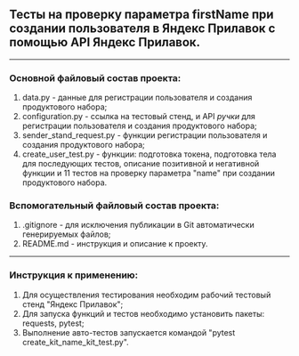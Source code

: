 ## Тесты на проверку параметра firstName при создании пользователя в Яндекс Прилавок с помощью API Яндекс Прилавок.
____
### **Основной файловый состав проекта:**
1) data.py - данные для регистрации пользователя и создания продуктового набора;
2) configuration.py - ссылка на тестовый стенд, и API *ручки* для регистрации пользователя и создания продуктового набора;
3) sender_stand_request.py - функции регистрации пользователя и создания продуктового набора;
4) create_user_test.py - функции: подготовка токена, подготовка тела  для последующих тестов, описание позитивной и негативной функции и 11 тестов на проверку параметра "name" при создании продуктового набора.
### **Вспомогательный файловый состав проекта:**
1) .gitignore - для исключения публикации в Git автоматически генерируемых файлов;
2) README.md - инструкция и описание к проекту.
____
### **Инструкция к применению:**
1) Для осуществления тестирования необходим рабочий тестовый стенд "Яндекс Прилавок";
2) Для запуска функций и тестов необходимо установить пакеты: requests, pytest;
3) Выполнение авто-тестов запускается командой "pytest create_kit_name_kit_test.py".
